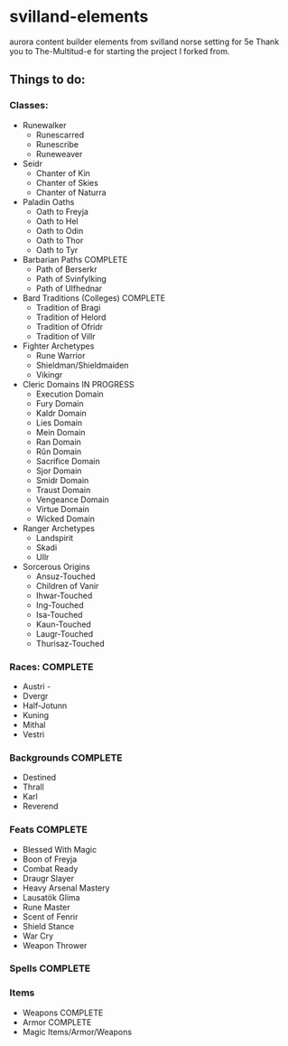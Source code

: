 # svilland-elements
aurora content builder elements from svilland norse setting for 5e
Thank you to The-Multitud-e for starting the project I forked from.

## Things to do:

### Classes:
- Runewalker
	- Runescarred
	- Runescribe
	- Runeweaver
- Seidr
	- Chanter of Kin
	- Chanter of Skies
	- Chanter of Naturra
- Paladin Oaths
	- Oath to Freyja
	- Oath to Hel
	- Oath to Odin
	- Oath to Thor
	- Oath to Tyr
- Barbarian Paths COMPLETE
	- Path of Berserkr
	- Path of Svinfylking
	- Path of Ulfhednar
- Bard Traditions (Colleges) COMPLETE
	- Tradition of Bragi
	- Tradition of Helord
	- Tradition of Ofridr
	- Tradition of Villr
- Fighter Archetypes
	- Rune Warrior
	- Shieldman/Shieldmaiden
	- Vikingr
- Cleric Domains IN PROGRESS
	- Execution Domain
	- Fury Domain
	- Kaldr Domain
	- Lies Domain
	- Mein Domain
	- Ran Domain
	- Rûn Domain
	- Sacrifice Domain
	- Sjor Domain
	- Smidr Domain
	- Traust Domain
	- Vengeance Domain
	- Virtue Domain
	- Wicked Domain
- Ranger Archetypes
	- Landspirit
	- Skadi
	- Ullr
- Sorcerous Origins
	- Ansuz-Touched
	- Children of Vanir
	- Ihwar-Touched
	- Ing-Touched
	- Isa-Touched
	- Kaun-Touched
	- Laugr-Touched
	- Thurisaz-Touched

### Races: COMPLETE
- Austri - 
- Dvergr
- Half-Jotunn
- Kuning
- Mithal
- Vestri

### Backgrounds COMPLETE
- Destined
- Thrall
- Karl
- Reverend

### Feats COMPLETE
- Blessed With Magic
- Boon of Freyja
- Combat Ready
- Draugr Slayer
- Heavy Arsenal Mastery
- Lausatök Glima
- Rune Master
- Scent of Fenrir
- Shield Stance
- War Cry
- Weapon Thrower

### Spells COMPLETE

### Items
- Weapons COMPLETE
- Armor COMPLETE
- Magic Items/Armor/Weapons



